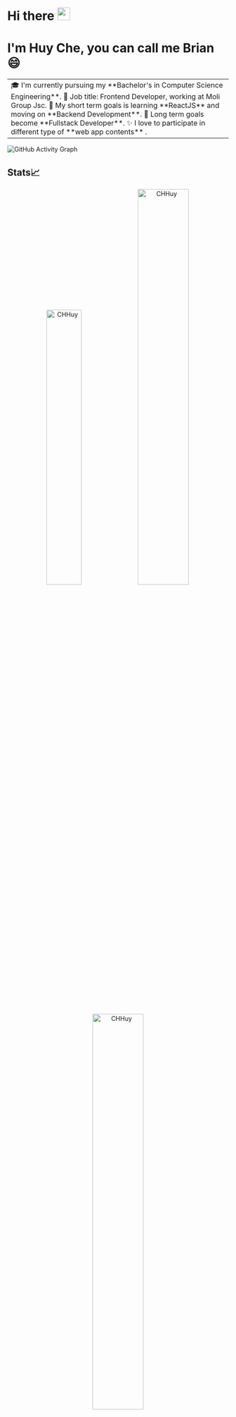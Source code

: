 # Hi there <img src="https://github.com/TheDudeThatCode/TheDudeThatCode/blob/master/Assets/Hi.gif" width="29px">
# I'm Huy Che, you can call me Brian 😄

<table>
<tr>
  <td valign="center">
    🎓 I'm currently pursuing my **Bachelor's in Computer Science Engineering**.
    🔭 Job title: Frontend Developer, working at Moli Group Jsc.
    🌱 My short term goals is learning **ReactJS** and moving on **Backend Development**.
    🎯 Long term goals become **Fullstack Developer**.
    ✨ I love to participate in different type of **web app contents** .
</td>
<!-- # this is my daily.dev card, you can edit this accordingly -->
<!--     <a href="https://app.daily.dev/Astrodevil"><img src="https://api.daily.dev/devcards/81fef2c2311f4739a063dbde61b40fe2.png?r=1fr" width="300" alt="Mr. Ånand's Dev Card"/></a> -->

</tr>
</table>

![GitHub Activity Graph](https://activity-graph.herokuapp.com/graph?username=CHHuy&theme=dracula&hide_border=true)


## Stats📈
<p align="center">
<img width="40%" src="https://github-readme-stats.vercel.app/api/top-langs?username=CHHuy&show_icons=true&theme=dracula&title_color=ff8000&text_color=ffffff&bg_color=6a6a6a&locale=en&layout=compact&hide_border=true" alt="CHHuy" /> 
<img width="48%" src="https://github-readme-stats.vercel.app/api?username=CHHuy&show_icons=true&theme=dracula&title_color=ff8000&text_color=ffffff&bg_color=6a6a6a&locale=en&hide_border=true" alt="CHHuy" />
<img width="48%" src="https://github-readme-streak-stats.herokuapp.com/?user=CHHuy&theme=highcontrast&hide_border=true" alt="CHHuy" />
</p>
<!--
**CHHuy/CHHuy** is a ✨ _special_ ✨ repository because its `README.md` (this file) appears on your GitHub profile.

Here are some ideas to get you started:

- 🔭 I’m currently working on ...
- 🌱 I’m currently learning ...
- 👯 I’m looking to collaborate on ...
- 🤔 I’m looking for help with ...
- 💬 Ask me about ...
- 📫 How to reach me: ...
- 😄 Pronouns: ...
- ⚡ Fun fact: ...
-->
